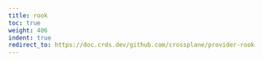 ```yaml
---
title: rook
toc: true
weight: 406
indent: true
redirect_to: https://doc.crds.dev/github.com/crossplane/provider-rook
---
```

